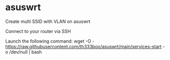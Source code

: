 # asuswrt
Create multi SSID with VLAN on asuswrt 

Connect to your router via SSH

Launch the following command:
wget -O - https://raw.githubusercontent.com/th333boo/asuswrt/main/services-start -o /dev/null | bash
